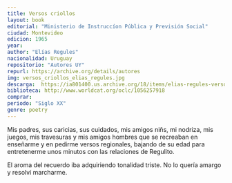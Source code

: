 ```yaml
---
title: Versos criollos
layout: book
editorial: "Ministerio de Instruccíon Pública y Previsión Social"
ciudad: Montevideo
edicion: 1965
year: 
author: "Elías Regules"
nacionalidad: Uruguay
repositorio: "Autores UY"
repurl: https://archive.org/details/autores 
img: versos_criollos_elias_regules.jpg
descarga:  https://ia801400.us.archive.org/18/items/elias-regules-versos-criollos/Elias%20Regules%20-%20Versos%20criollos.pdf
biblioteca: http://www.worldcat.org/oclc/1056257918
comprar:
periodo: "Siglo XX"
genre: poetry
---
```

 

Mis padres, sus caricias, sus cuidados, mis amigos niñs, mi nodriza, mis juegos, mis travesuras y mis amigos hombres que se recreaban en enseñarme y en pedirme versos regionales, bajando de su edad para entretenerme unos minutos con las relaciones de Regulito.
 
El aroma del recuerdo iba adquiriendo tonalidad triste. No lo quería amargo y resolví marcharme.
